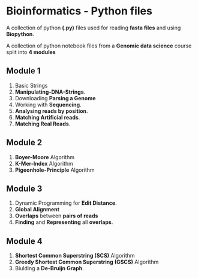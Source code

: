 # Bioinformatics - Python files

A collection of python __(.py)__ files used for reading __fasta files__ and using __Biopython__.

A collection of python notebook files from a __Genomic data science__ course split into __4 modules__

## Module 1

1. Basic Strings
2. __Manipulating-DNA-Strings__.
3. Downloading __Parsing a Genome__
4. Working with __Sequencing__.
5. __Analysing reads by position__.
6. __Matching Artificial reads__.
7. __Matching Real Reads__.

## Module 2 

1. __Boyer-Moore__ Algorithm
2. __K-Mer-Index__ Algorithm
3. __Pigeonhole-Principle__ Algorithm

## Module 3

1. Dynamic Programming for __Edit Distance__.
2. __Global Alignment__
3. __Overlaps__ between __pairs of reads__
4. __Finding__ and __Representing__ all __overlaps__.

## Module 4

1. __Shortest Common Superstring (SCS)__ Algorithm
2. __Greedy Shortest Common Superstring (GSCS)__ Algorithm
3. Biulding a __De-Bruijn Graph__.
